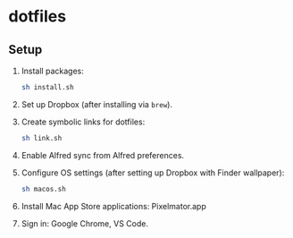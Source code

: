 # dotfiles

## Setup

1. Install packages:

   ```sh
   sh install.sh
   ```

2. Set up Dropbox (after installing via `brew`).

3. Create symbolic links for dotfiles:

   ```sh
   sh link.sh
   ```

4. Enable Alfred sync from Alfred preferences.

5. Configure OS settings (after setting up Dropbox with Finder wallpaper):

   ```sh
   sh macos.sh
   ```

6. Install Mac App Store applications: Pixelmator.app

7. Sign in: Google Chrome, VS Code.
